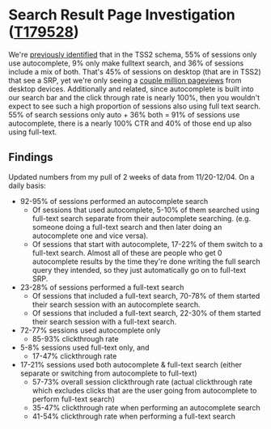 # Search Result Page Investigation ([T179528](https://phabricator.wikimedia.org/T179528))

We're [previously identified](https://commons.wikimedia.org/w/index.php?title=File%3AWikimedia_Foundation_Readers_metrics_Q4_2016-17_(Apr-Jun_2017).pdf&page=26) that in the TSS2 schema, 55% of sessions only use autocomplete, 9% only make fulltext search, and 36% of sessions include a mix of both. That's 45% of sessions on desktop (that are in TSS2) that see a SRP, yet we're only seeing a [couple million pageviews](https://commons.wikimedia.org/w/index.php?title=File:Wikimedia_Foundation_Readers_metrics_Q4_2016-17_(Apr-Jun_2017).pdf&page=30) from desktop devices. Additionally and related, since autocomplete is built into our search bar and the click through rate is nearly 100%, then you wouldn't expect to see such a high proportion of sessions also using full text search. 55% of search sessions only auto + 36% both = 91% of sessions use autocomplete, there is a nearly 100% CTR and 40% of those end up also using full-text.

## Findings

Updated numbers from my pull of 2 weeks of data from 11/20-12/04. On a daily basis:

- 92-95% of sessions performed an autocomplete search
    - Of sessions that used autocomplete, 5-10% of them searched using full-text search separate from their autocomplete searching. (e.g. someone doing a full-text search and then later doing an autocomplete one and vice versa).
    - Of sessions that start with autocomplete, 17-22% of them switch to a full-text search. Almost all of these are people who get 0 autocomplete results by the time they're done writing the full search query they intended, so they just automatically go on to full-text SRP.
- 23-28% of sessions performed a full-text search
    - Of sessions that included a full-text search, 70-78% of them started their search session with an autocomplete search.
    - Of sessions that included a full-text search, 22-30% of them started their search session with a full-text search.
- 72-77% sessions used autocomplete only
    - 85-93% clickthrough rate
- 5-8% sessions used full-text only, and
    - 17-47% clickthrough rate
- 17-21% sessions used both autocomplete & full-text search (either separate or switching from autocomplete to full-text)
    - 57-73% overall session clickthrough rate (actual clickthrough rate which excludes clicks that are the user going from autocomplete to perform full-text search)
    - 35-47% clickthrough rate when performing an autocomplete search
    - 41-54% clickthrough rate when performing a full-text search
